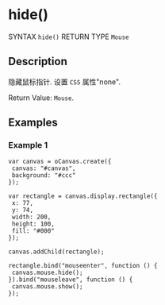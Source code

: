 # hide()

SYNTAX `hide()` RETURN TYPE `Mouse` 

## Description 

隐藏鼠标指针. 设置 `CSS` 属性"none".

Return Value: `Mouse`.

## Examples

### Example 1

```
var canvas = oCanvas.create({
 canvas: "#canvas",
 background: "#ccc"
});

var rectangle = canvas.display.rectangle({
 x: 77,
 y: 74,
 width: 200,
 height: 100,
 fill: "#000"
});

canvas.addChild(rectangle);

rectangle.bind("mouseenter", function () {
 canvas.mouse.hide();
}).bind("mouseleave", function () {
 canvas.mouse.show();
});
```